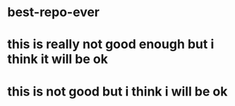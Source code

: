 # best-repo-ever

# this is really not good enough but i think it will be ok

# this is not good but i think i will be ok

